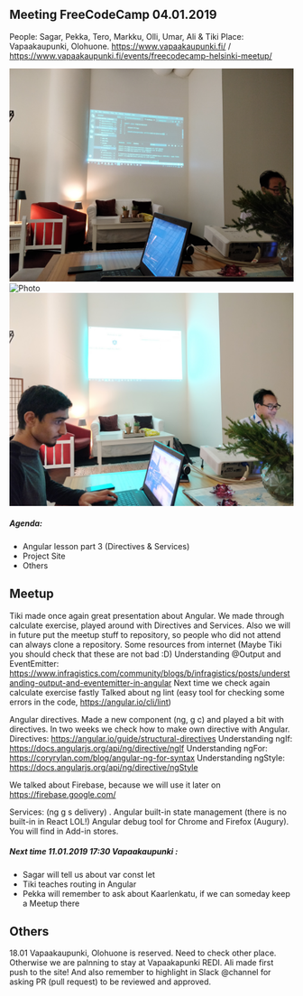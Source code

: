 ## Meeting FreeCodeCamp 04.01.2019
People: Sagar, Pekka, Tero, Markku, Olli, Umar, Ali & Tiki
Place: Vapaakaupunki, Olohuone. https://www.vapaakaupunki.fi/ / https://www.vapaakaupunki.fi/events/freecodecamp-helsinki-meetup/

![Photo](/img/2019-04-01_1.jpg)
![Photo](/img/2019-04-01_2.jpg)
![Photo](/img/2019-04-01_3.jpg)

##### Agenda: 
- Angular lesson part 3 (Directives & Services)
- Project Site
- Others

## Meetup
Tiki made once again great presentation about Angular. We made through calculate exercise, played around with Directives and Services.
Also we will in future put the meetup stuff to repository, so people who did not attend can always clone a repository.
Some resources from internet (Maybe Tiki you should check that these are not bad :D)
Understanding @Output and EventEmitter: https://www.infragistics.com/community/blogs/b/infragistics/posts/understanding-output-and-eventemitter-in-angular
Next time we check again calculate exercise fastly
Talked about ng lint (easy tool for checking some errors in the code, https://angular.io/cli/lint)

Angular directives. Made a new component (ng, g c) and played a bit with directives. In two weeks we check how to make own directive with Angular.
Directives: https://angular.io/guide/structural-directives
Understanding ngIf: https://docs.angularjs.org/api/ng/directive/ngIf 
Understanding ngFor: https://coryrylan.com/blog/angular-ng-for-syntax
Understanding ngStyle: https://docs.angularjs.org/api/ng/directive/ngStyle

We talked about Firebase, because we will use it later on https://firebase.google.com/

Services: (ng g s delivery) . Angular built-in state management (there is no built-in in React LOL!)
Angular debug tool for Chrome and Firefox (Augury). You will find in Add-in stores.

##### Next time 11.01.2019 17:30 Vapaakaupunki :
- Sagar will tell us about var const let
- Tiki teaches routing in Angular
- Pekka will remember to ask about Kaarlenkatu, if we can someday keep a Meetup there

## Others
18.01 Vapaakaupunki, Olohuone is reserved. Need to check other place. Otherwise we are palnning to stay at Vapaakapunki REDI. 
Ali made first push to the site! And also remember to  highlight in Slack @channel for asking PR (pull request) to be reviewed and approved.
